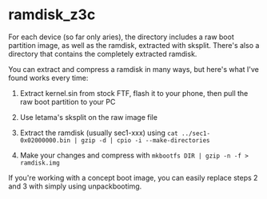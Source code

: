 # ramdisk_z3c

For each device (so far only aries), the directory includes a raw boot partition image, as well as the ramdisk, extracted with sksplit. There's also a directory that contains the completely extracted ramdisk.

You can extract and compress a ramdisk in many ways, but here's what I've found works every time:

1. Extract kernel.sin from stock FTF, flash it to your phone, then pull the raw boot partition to your PC

2. Use letama's sksplit on the raw image file

3. Extract the ramdisk (usually sec1-xxx) using `cat ../sec1-0x02000000.bin | gzip -d | cpio -i --make-directories`

4. Make your changes and compress with `mkbootfs DIR | gzip -n -f > ramdisk.img`

If you're working with a concept boot image, you can easily replace steps 2 and 3 with simply using unpackbootimg.
